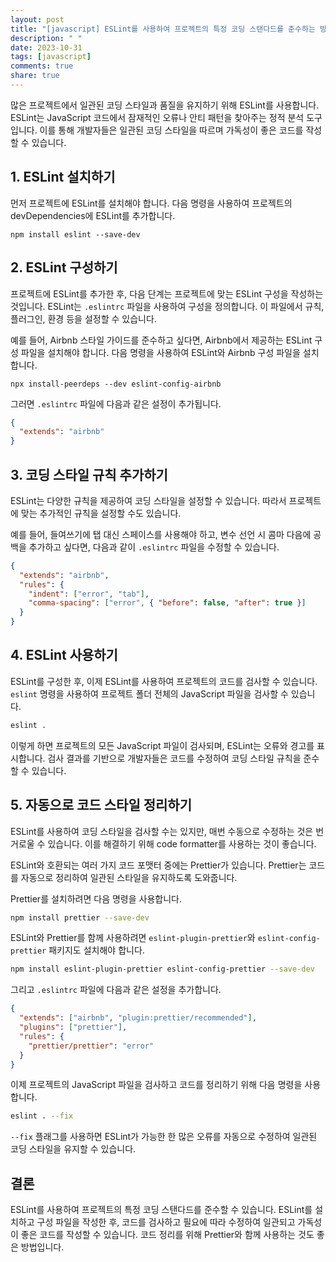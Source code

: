 ```yaml
---
layout: post
title: "[javascript] ESLint를 사용하여 프로젝트의 특정 코딩 스탠다드를 준수하는 방법"
description: " "
date: 2023-10-31
tags: [javascript]
comments: true
share: true
---
```


많은 프로젝트에서 일관된 코딩 스타일과 품질을 유지하기 위해 ESLint를 사용합니다. ESLint는 JavaScript 코드에서 잠재적인 오류나 안티 패턴을 찾아주는 정적 분석 도구입니다. 이를 통해 개발자들은 일관된 코딩 스타일을 따르며 가독성이 좋은 코드를 작성할 수 있습니다.

## 1. ESLint 설치하기

먼저 프로젝트에 ESLint를 설치해야 합니다. 다음 명령을 사용하여 프로젝트의 devDependencies에 ESLint를 추가합니다.

```
npm install eslint --save-dev
```

## 2. ESLint 구성하기

프로젝트에 ESLint를 추가한 후, 다음 단계는 프로젝트에 맞는 ESLint 구성을 작성하는 것입니다. ESLint는 `.eslintrc` 파일을 사용하여 구성을 정의합니다. 이 파일에서 규칙, 플러그인, 환경 등을 설정할 수 있습니다.

예를 들어, Airbnb 스타일 가이드를 준수하고 싶다면, Airbnb에서 제공하는 ESLint 구성 파일을 설치해야 합니다. 다음 명령을 사용하여 ESLint와 Airbnb 구성 파일을 설치합니다.

```
npx install-peerdeps --dev eslint-config-airbnb
```

그러면 `.eslintrc` 파일에 다음과 같은 설정이 추가됩니다.

```json
{
  "extends": "airbnb"
}
```

## 3. 코딩 스타일 규칙 추가하기

ESLint는 다양한 규칙을 제공하여 코딩 스타일을 설정할 수 있습니다. 따라서 프로젝트에 맞는 추가적인 규칙을 설정할 수도 있습니다.

예를 들어, 들여쓰기에 탭 대신 스페이스를 사용해야 하고, 변수 선언 시 콤마 다음에 공백을 추가하고 싶다면, 다음과 같이 `.eslintrc` 파일을 수정할 수 있습니다.

```json
{
  "extends": "airbnb",
  "rules": {
    "indent": ["error", "tab"],
    "comma-spacing": ["error", { "before": false, "after": true }]
  }
}
```

## 4. ESLint 사용하기

ESLint를 구성한 후, 이제 ESLint를 사용하여 프로젝트의 코드를 검사할 수 있습니다. `eslint` 명령을 사용하여 프로젝트 폴더 전체의 JavaScript 파일을 검사할 수 있습니다.

```bash
eslint .
```

이렇게 하면 프로젝트의 모든 JavaScript 파일이 검사되며, ESLint는 오류와 경고를 표시합니다. 검사 결과를 기반으로 개발자들은 코드를 수정하여 코딩 스타일 규칙을 준수할 수 있습니다.

## 5. 자동으로 코드 스타일 정리하기

ESLint를 사용하여 코딩 스타일을 검사할 수는 있지만, 매번 수동으로 수정하는 것은 번거로울 수 있습니다. 이를 해결하기 위해 code formatter를 사용하는 것이 좋습니다.

ESLint와 호환되는 여러 가지 코드 포맷터 중에는 Prettier가 있습니다. Prettier는 코드를 자동으로 정리하여 일관된 스타일을 유지하도록 도와줍니다.

Prettier를 설치하려면 다음 명령을 사용합니다.

```bash
npm install prettier --save-dev
```

ESLint와 Prettier를 함께 사용하려면 `eslint-plugin-prettier`와 `eslint-config-prettier` 패키지도 설치해야 합니다.

```bash
npm install eslint-plugin-prettier eslint-config-prettier --save-dev
```

그리고 `.eslintrc` 파일에 다음과 같은 설정을 추가합니다.

```json
{
  "extends": ["airbnb", "plugin:prettier/recommended"],
  "plugins": ["prettier"],
  "rules": {
    "prettier/prettier": "error"
  }
}
```

이제 프로젝트의 JavaScript 파일을 검사하고 코드를 정리하기 위해 다음 명령을 사용합니다.

```bash
eslint . --fix
```

`--fix` 플래그를 사용하면 ESLint가 가능한 한 많은 오류를 자동으로 수정하여 일관된 코딩 스타일을 유지할 수 있습니다.

## 결론

ESLint를 사용하여 프로젝트의 특정 코딩 스탠다드를 준수할 수 있습니다. ESLint를 설치하고 구성 파일을 작성한 후, 코드를 검사하고 필요에 따라 수정하여 일관되고 가독성이 좋은 코드를 작성할 수 있습니다. 코드 정리를 위해 Prettier와 함께 사용하는 것도 좋은 방법입니다.